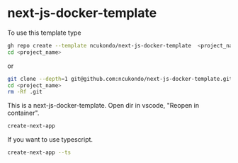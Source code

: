 # next-js-docker-template

To use this template type

```sh
gh repo create --template ncukondo/next-js-docker-template  <project_name>
cd <project_name>
```
or

```sh
git clone --depth=1 git@github.com:ncukondo/next-js-docker-template.git <project_name>
cd <project_name>
rm -Rf .git
```


This is a next-js-docker-template. Open dir in vscode, "Reopen in container".

```sh
create-next-app
```

If you want to use typescript.
```sh
create-next-app --ts
```
